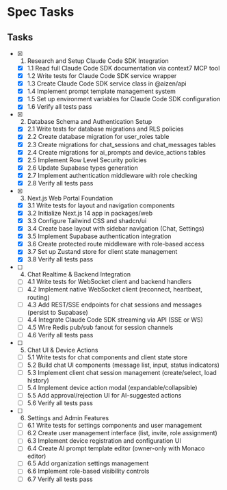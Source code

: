 # Spec Tasks

## Tasks

- [x] 1. Research and Setup Claude Code SDK Integration
  - [x] 1.1 Read full Claude Code SDK documentation via context7 MCP tool
  - [x] 1.2 Write tests for Claude Code SDK service wrapper
  - [x] 1.3 Create Claude Code SDK service class in @aizen/api
  - [x] 1.4 Implement prompt template management system
  - [x] 1.5 Set up environment variables for Claude Code SDK configuration
  - [x] 1.6 Verify all tests pass

- [x] 2. Database Schema and Authentication Setup
  - [x] 2.1 Write tests for database migrations and RLS policies
  - [x] 2.2 Create database migration for user_roles table
  - [x] 2.3 Create migrations for chat_sessions and chat_messages tables
  - [x] 2.4 Create migrations for ai_prompts and device_actions tables
  - [x] 2.5 Implement Row Level Security policies
  - [x] 2.6 Update Supabase types generation
  - [x] 2.7 Implement authentication middleware with role checking
  - [x] 2.8 Verify all tests pass

- [x] 3. Next.js Web Portal Foundation
  - [x] 3.1 Write tests for layout and navigation components
  - [x] 3.2 Initialize Next.js 14 app in packages/web
  - [x] 3.3 Configure Tailwind CSS and shadcn/ui
  - [x] 3.4 Create base layout with sidebar navigation (Chat, Settings)
  - [x] 3.5 Implement Supabase authentication integration
  - [x] 3.6 Create protected route middleware with role-based access
  - [x] 3.7 Set up Zustand store for client state management
  - [x] 3.8 Verify all tests pass

- [ ] 4. Chat Realtime & Backend Integration
  - [ ] 4.1 Write tests for WebSocket client and backend handlers
  - [ ] 4.2 Implement native WebSocket client (reconnect, heartbeat, routing)
  - [ ] 4.3 Add REST/SSE endpoints for chat sessions and messages (persist to Supabase)
  - [ ] 4.4 Integrate Claude Code SDK streaming via API (SSE or WS)
  - [ ] 4.5 Wire Redis pub/sub fanout for session channels
  - [ ] 4.6 Verify all tests pass

- [ ] 5. Chat UI & Device Actions
  - [ ] 5.1 Write tests for chat components and client state store
  - [ ] 5.2 Build chat UI components (message list, input, status indicators)
  - [ ] 5.3 Implement client chat session management (create/select, load history)
  - [ ] 5.4 Implement device action modal (expandable/collapsible)
  - [ ] 5.5 Add approval/rejection UI for AI-suggested actions
  - [ ] 5.6 Verify all tests pass

- [ ] 6. Settings and Admin Features
  - [ ] 6.1 Write tests for settings components and user management
  - [ ] 6.2 Create user management interface (list, invite, role assignment)
  - [ ] 6.3 Implement device registration and configuration UI
  - [ ] 6.4 Create AI prompt template editor (owner-only with Monaco editor)
  - [ ] 6.5 Add organization settings management
  - [ ] 6.6 Implement role-based visibility controls
  - [ ] 6.7 Verify all tests pass
